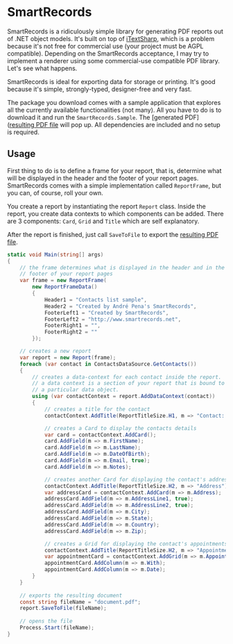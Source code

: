 SmartRecords
============


SmartRecords is a ridiculously simple library for generating PDF reports out of .NET object models. It's built on top of [iTextSharp](http://sourceforge.net/projects/itextsharp/), which is a problem because it's not free for commercial use (your project must be AGPL compatible). Depending on the SmartRecords acceptance, I may try to implement a renderer using some commercial-use compatible PDF library. Let's see what happens.

SmartRecords is ideal for exporting data for storage or printing. It's good because it's simple, strongly-typed, designer-free and very fast.

The package you download comes with a sample application that explores all the currently available functionalities (not many). All you have to do is to download it and run the `SmartRecords.Sample`. The [generated PDF]([resulting PDF file](https://github.com/andrerpena/SmartRecords/raw/master/SmartRecords.Sample/bin/Debug/document.pdf) will pop up. All dependencies are included and no setup is required.

Usage
-----

First thing to do is to define a frame for your report, that is, determine what will be displayed in the header and the footer of your report pages. SmartRecords comes with a simple implementation called `ReportFrame`, but you can, of course, roll your own.

You create a report by instantiating the report `Report` class. Inside the report, you create data contexts to which components can be added. There are 3 components: `Card`, `Grid` and `Title` which are self explanatory.

After the report is finished, just call `SaveToFile` to export the [resulting PDF file](https://github.com/andrerpena/SmartRecords/raw/master/SmartRecords.Sample/bin/Debug/document.pdf).

```csharp
static void Main(string[] args)
{
	// the frame determines what is displayed in the header and in the
	// footer of your report pages
	var frame = new ReportFrame(
		new ReportFrameData()
		{
			Header1 = "Contacts list sample",
			Header2 = "Created by André Pena's SmartRecords",
			FooterLeft1 = "Created by SmartRecords",
			FooterLeft2 = "http://www.smartrecords.net",
			FooterRight1 = "",
			FooterRight2 = ""
		});

	// creates a new report
	var report = new Report(frame);
	foreach (var contact in ContactsDataSource.GetContacts())
	{
		// creates a data-context for each contact inside the report.
		// a data context is a section of your report that is bound to
		// a particular data object.
		using (var contactContext = report.AddDataContext(contact))
		{
			// creates a title for the contact
			contactContext.AddTitle(ReportTitleSize.H1, m => "Contact: " + m.FirstName + " " + m.LastName);

			// creates a Card to display the contacts details
			var card = contactContext.AddCard();
			card.AddField(m => m.FirstName);
			card.AddField(m => m.LastName);
			card.AddField(m => m.DateOfBirth);
			card.AddField(m => m.Email, true);
			card.AddField(m => m.Notes);

			// creates another Card for displaying the contact's address details
			contactContext.AddTitle(ReportTitleSize.H2, m => "Address");
			var addressCard = contactContext.AddCard(m => m.Address);
			addressCard.AddField(m => m.AddressLine1, true);
			addressCard.AddField(m => m.AddressLine2, true);
			addressCard.AddField(m => m.City);
			addressCard.AddField(m => m.State);
			addressCard.AddField(m => m.Country);
			addressCard.AddField(m => m.Zip);

			// creates a Grid for displaying the contact's appointments
			contactContext.AddTitle(ReportTitleSize.H2, m => "Appointments");
			var appointmentCard = contactContext.AddGrid(m => m.Appointments);
			appointmentCard.AddColumn(m => m.With);
			appointmentCard.AddColumn(m => m.Date);
		}
	}
	
	// exports the resulting document
	const string fileName = "document.pdf";
	report.SaveToFile(fileName);
	
	// opens the file
	Process.Start(fileName);
}
```
